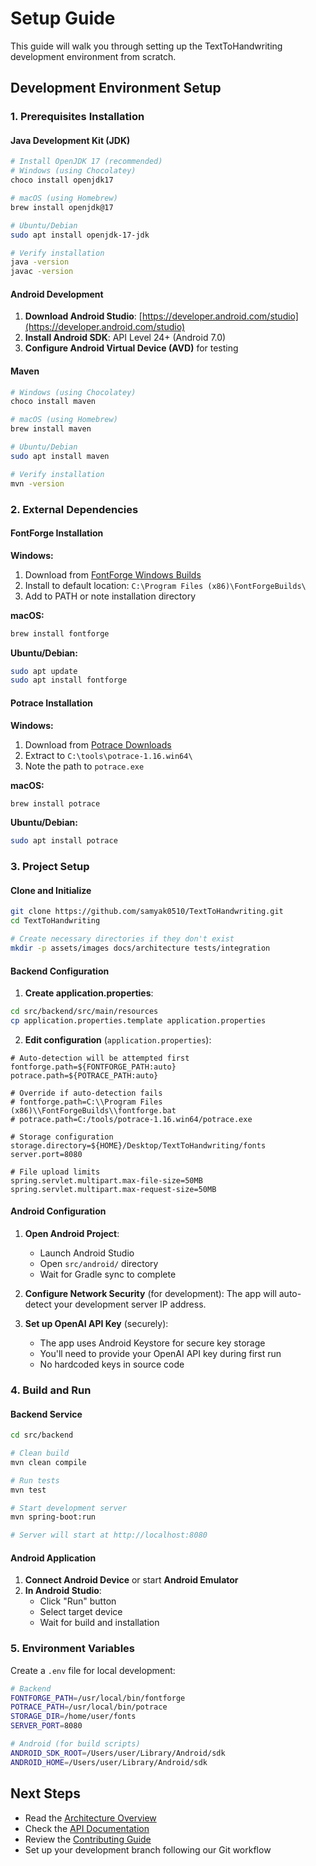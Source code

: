 # Setup Guide

This guide will walk you through setting up the TextToHandwriting development environment from scratch.

## Development Environment Setup

### 1. Prerequisites Installation

#### Java Development Kit (JDK)
```bash
# Install OpenJDK 17 (recommended)
# Windows (using Chocolatey)
choco install openjdk17

# macOS (using Homebrew)
brew install openjdk@17

# Ubuntu/Debian
sudo apt install openjdk-17-jdk

# Verify installation
java -version
javac -version
```

#### Android Development
1. **Download Android Studio**: [https://developer.android.com/studio](https://developer.android.com/studio)
2. **Install Android SDK**: API Level 24+ (Android 7.0)
3. **Configure Android Virtual Device (AVD)** for testing

#### Maven
```bash
# Windows (using Chocolatey)
choco install maven

# macOS (using Homebrew) 
brew install maven

# Ubuntu/Debian
sudo apt install maven

# Verify installation
mvn -version
```

### 2. External Dependencies

#### FontForge Installation

**Windows:**
1. Download from [FontForge Windows Builds](https://fontforge.org/en-US/downloads/windows/)
2. Install to default location: `C:\Program Files (x86)\FontForgeBuilds\`
3. Add to PATH or note installation directory

**macOS:**
```bash
brew install fontforge
```

**Ubuntu/Debian:**
```bash
sudo apt update
sudo apt install fontforge
```

#### Potrace Installation

**Windows:**
1. Download from [Potrace Downloads](http://potrace.sourceforge.net/#downloading)
2. Extract to `C:\tools\potrace-1.16.win64\`
3. Note the path to `potrace.exe`

**macOS:**
```bash
brew install potrace
```

**Ubuntu/Debian:**
```bash
sudo apt install potrace
```

### 3. Project Setup

#### Clone and Initialize
```bash
git clone https://github.com/samyak0510/TextToHandwriting.git
cd TextToHandwriting

# Create necessary directories if they don't exist
mkdir -p assets/images docs/architecture tests/integration
```

#### Backend Configuration
1. **Create application.properties**:
```bash
cd src/backend/src/main/resources
cp application.properties.template application.properties
```

2. **Edit configuration** (`application.properties`):
```properties
# Auto-detection will be attempted first
fontforge.path=${FONTFORGE_PATH:auto}
potrace.path=${POTRACE_PATH:auto}

# Override if auto-detection fails
# fontforge.path=C:\\Program Files (x86)\\FontForgeBuilds\\fontforge.bat
# potrace.path=C:/tools/potrace-1.16.win64/potrace.exe

# Storage configuration
storage.directory=${HOME}/Desktop/TextToHandwriting/fonts
server.port=8080

# File upload limits
spring.servlet.multipart.max-file-size=50MB
spring.servlet.multipart.max-request-size=50MB
```

#### Android Configuration

1. **Open Android Project**:
   - Launch Android Studio
   - Open `src/android/` directory
   - Wait for Gradle sync to complete

2. **Configure Network Security** (for development):
   The app will auto-detect your development server IP address.

3. **Set up OpenAI API Key** (securely):
   - The app uses Android Keystore for secure key storage
   - You'll need to provide your OpenAI API key during first run
   - No hardcoded keys in source code

### 4. Build and Run

#### Backend Service
```bash
cd src/backend

# Clean build
mvn clean compile

# Run tests
mvn test

# Start development server
mvn spring-boot:run

# Server will start at http://localhost:8080
```

#### Android Application
1. **Connect Android Device** or start **Android Emulator**
2. **In Android Studio**:
   - Click "Run" button
   - Select target device
   - Wait for build and installation

### 5. Environment Variables

Create a `.env` file for local development:
```bash
# Backend
FONTFORGE_PATH=/usr/local/bin/fontforge
POTRACE_PATH=/usr/local/bin/potrace
STORAGE_DIR=/home/user/fonts
SERVER_PORT=8080

# Android (for build scripts)
ANDROID_SDK_ROOT=/Users/user/Library/Android/sdk
ANDROID_HOME=/Users/user/Library/Android/sdk
```

## Next Steps

- Read the [Architecture Overview](../architecture/README.md)
- Check the [API Documentation](../api/README.md)
- Review the [Contributing Guide](../../CONTRIBUTING.md)
- Set up your development branch following our Git workflow 